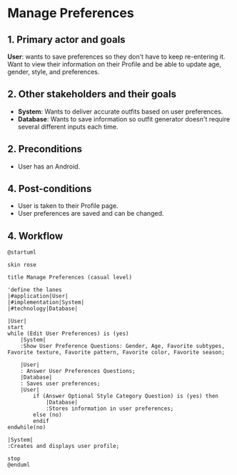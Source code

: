 # Manage Preferences

## 1. Primary actor and goals
__User__: wants to save preferences so they don't have to keep re-entering it. Want to view their information on their Profile and be able to update age, gender, style, and preferences.

## 2. Other stakeholders and their goals

* __System__: Wants to deliver accurate outfits based on user preferences. 
* __Database__: Wants to save information so outfit generator doesn't require several different inputs each time.

## 2. Preconditions

* User has an Android.

## 4. Post-conditions

* User is taken to their Profile page.
* User preferences are saved and can be changed.

## 4. Workflow

```plantuml
@startuml

skin rose

title Manage Preferences (casual level)

'define the lanes
|#application|User|
|#implementation|System|
|#technology|Database|

|User|
start
while (Edit User Preferences) is (yes)
    |System|
    :Show User Preference Questions: Gender, Age, Favorite subtypes, Favorite texture, Favorite pattern, Favorite color, Favorite season;
    
    |User|
    : Answer User Preferences Questions;
    |Database|
    : Saves user preferences;
    |User|
        if (Answer Optional Style Category Question) is (yes) then
            |Database|
            :Stores information in user preferences;
        else (no)
        endif
endwhile(no)

|System|
:Creates and displays user profile;

stop
@enduml
```

